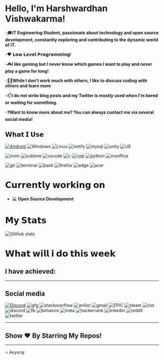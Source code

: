 # Hello, I'm Harshwardhan Vishwakarma!

-🎓**IT Engineering Student, passionate about technology and open source development, constantly exploring and contributing to the dynamic world of IT.**

-❤️ 𝗟𝗼𝘄 𝗟𝗲𝘃𝗲𝗹 𝗣𝗿𝗼𝗴𝗿𝗮𝗺𝗺𝗶𝗻𝗴!

-🎮**I like gaming but I never know which games I want to play and never play a game for long!**

-👯‍♀**While I don't work much with others, I like to discuss coding with others and learn more**

-📫**I do not write blog posts and my Twitter is mostly used when I'm bored or waiting for something.**

-❓**Want to know more about me? You can always contact me via several social media!**



## 𝗪𝗵𝗮𝘁 𝗜 𝗨𝘀𝗲

[![Android](https://img.shields.io/badge/Android-3DDC84?style=for-the-badge&logo=android&logoColor=white)](https://discord.com)
![Windows](https://img.shields.io/badge/Windows-0078D6?style=for-the-badge&logo=windows&logoColor=white)
![Linux](https://img.shields.io/badge/Linux-FCC624?style=for-the-badge&logo=linux&logoColor=black)
![netify]( https://img.shields.io/badge/Netlify-00C7B7?style=for-the-badge&logo=netlify&logoColor=white)
![mysql](https://img.shields.io/badge/MySQL-005C84?style=for-the-badge&logo=mysql&logoColor=white)
![unity](https://img.shields.io/badge/Unity-100000?style=for-the-badge&logo=unity&logoColor=white)
![UE](https://img.shields.io/badge/-Unreal%20Engine-313131?style=for-the-badge&logo=unreal-engine&logoColor=white)

![nvim](https://img.shields.io/badge/NeoVim-%2357A143.svg?&style=for-the-badge&logo=neovim&logoColor=white)
![sublime](https://img.shields.io/badge/sublime_text-%23575757.svg?&style=for-the-badge&logo=sublime-text&logoColor=important)
![vscode](https://img.shields.io/badge/VSCode-0078D4?style=for-the-badge&logo=visual%20studio%20code&logoColor=white)
![c](https://img.shields.io/badge/C-00599C?style=for-the-badge&logo=c&logoColor=white)
![cpp](https://img.shields.io/badge/C%2B%2B-00599C?style=for-the-badge&logo=c%2B%2B&logoColor=white)
![python]( 	https://img.shields.io/badge/Python-FFD43B?style=for-the-badge&logo=python&logoColor=blue)
![msoffice](https://img.shields.io/badge/Microsoft_Office-D83B01?style=for-the-badge&logo=microsoft-office&logoColor=white)


![git]( 	https://img.shields.io/badge/GIT-E44C30?style=for-the-badge&logo=git&logoColor=white)
![terminal]( 	https://img.shields.io/badge/windows%20terminal-4D4D4D?style=for-the-badge&logo=windows%20terminal&logoColor=white)
![bash](https://img.shields.io/badge/GNU%20Bash-4EAA25?style=for-the-badge&logo=GNU%20Bash&logoColor=white)
![firefox](https://img.shields.io/badge/Firefox_Browser-FF7139?style=for-the-badge&logo=Firefox-Browser&logoColor=white)
![edge](https://img.shields.io/badge/Microsoft_Edge-0078D7?style=for-the-badge&logo=Microsoft-edge&logoColor=white)
![acer](https://img.shields.io/badge/acer%20Aspire%205-83B81A?style=for-the-badge&logo=acer&logoColor=white)




# 𝗖𝘂𝗿𝗿𝗲𝗻𝘁𝗹𝘆 𝘄𝗼𝗿𝗸𝗶𝗻𝗴 𝗼𝗻

- 💻 **Open Source Development**




# 𝗠𝘆 𝗦𝘁𝗮𝘁𝘀
![GitHub stats](https://github-readme-stats.vercel.app/api?username=avyoraj&show_icons=true&theme=github_dark)


# 𝗪𝗵𝗮𝘁 𝘄𝗶𝗹𝗹 𝗶 𝗱𝗼 𝘁𝗵𝗶𝘀 𝘄𝗲𝗲𝗸
I have achieved:
-

---

## Social media
[![Discord](https://img.shields.io/badge/GitHub-100000?style=for-the-badge&logo=github&logoColor=white)](https://discord.gg/44yKPxm)
‎‎![gfg](https://img.shields.io/badge/GeeksforGeeks-298D46?style=for-the-badge&logo=geeksforgeeks&logoColor=white)
![stackoverflow](https://img.shields.io/badge/Stack_Overflow-FE7A16?style=for-the-badge&logo=stack-overflow&logoColor=white)
![anilist](https://img.shields.io/badge/AniList-02A9FF?style=for-the-badge&logo=AniList&logoColor=white)
![gmail](https://img.shields.io/badge/Gmail-D14836?style=for-the-badge&logo=gmail&logoColor=white)
![EPIC](https://img.shields.io/badge/Epic%20Games-313131?style=for-the-badge&logo=Epic%20Games&logoColor=white)
![steam](https://img.shields.io/badge/Steam-000000?style=for-the-badge&logo=steam&logoColor=white)
![riot](https://img.shields.io/badge/Valorant-fa4454?style=for-the-badge&logo=valorant&logoColor=white)
![discord](https://img.shields.io/badge/Discord-5865F2?style=for-the-badge&logo=discord&logoColor=white)
![fb](https://img.shields.io/badge/Facebook-1877F2?style=for-the-badge&logo=facebook&logoColor=white)
![behance](https://img.shields.io/badge/-Behance-blue?style=for-the-badge&logo=behance&logoColor=white)
![insta](https://img.shields.io/badge/Instagram-E4405F?style=for-the-badge&logo=instagram&logoColor=white)
![hackerrank](https://img.shields.io/badge/-Hackerrank-2EC866?style=for-the-badge&logo=HackerRank&logoColor=white)
![linkedin](https://img.shields.io/badge/LinkedIn-0077B5?style=for-the-badge&logo=linkedin&logoColor=white)
![reddit](https://img.shields.io/badge/Reddit-FF4500?style=for-the-badge&logo=reddit&logoColor=white)
![twitter](https://img.shields.io/badge/Twitter-1DA1F2?style=for-the-badge&logo=twitter&logoColor=white)



---

## Show ❤️ By Starring My Repos!
---
 ⭐️ Avyoraj
